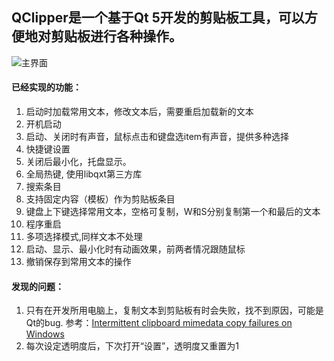 ## QClipper是一个基于Qt 5开发的剪贴板工具，可以方便地对剪贴板进行各种操作。
![主界面](https://raw.githubusercontent.com/rjosodtssp/QClipper/master/Animation.gif)

#### 已经实现的功能：
1. 启动时加载常用文本，修改文本后，需要重启加载新的文本
2. 开机启动
3. 启动、关闭时有声音，鼠标点击和键盘选item有声音，提供多种选择
4. 快捷键设置
5. 关闭后最小化，托盘显示。
6. 全局热键, 使用libqxt第三方库
7. 搜索条目
8. 支持固定内容（模板）作为剪贴板条目
9. 键盘上下键选择常用文本，空格可复制，W和S分别复制第一个和最后的文本
10. 程序重启
11. 多项选择模式,同样文本不处理
12. 启动、显示、最小化时有动画效果，前两者情况跟随鼠标
13. 撤销保存到常用文本的操作

#### 发现的问题：
1. 只有在开发所用电脑上，复制文本到剪贴板有时会失败，找不到原因，可能是Qt的bug.  参考：[Intermittent clipboard mimedata copy failures on Windows](https://bugreports.qt.io/browse/QTBUG-27097)
2. 每次设定透明度后，下次打开“设置”，透明度又重置为1
